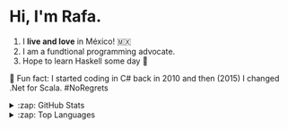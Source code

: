 # Hi, I'm Rafa.

1. I **live and love** in México! :mexico:
2. I am a fundtional programming advocate.
3. Hope to learn Haskell some day :monocle_face:

:clown_face: Fun fact: I started coding in C# back in 2010 and then (2015) I changed .Net for Scala. #NoRegrets

<details>
  <summary>:zap: GitHub Stats </summary>
   ![Stats](https://github-readme-stats.vercel.app/api?username=Rafailong&count_private=true&show_icons=true&theme=tokyonight)
</details>

<details>
  <summary>:zap: Top Languages </summary>
   [![Top Languages](https://github-readme-stats.vercel.app/api/top-langs/?username=Rafailong&show_icons=true&theme=tokyonight)]
</details>